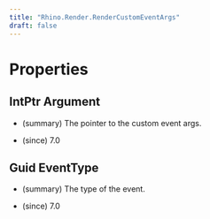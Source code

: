 ```yaml
---
title: "Rhino.Render.RenderCustomEventArgs"
draft: false
---
```


# Properties
## IntPtr Argument
- (summary) 
     The pointer to the custom event args.
     
- (since) 7.0
## Guid EventType
- (summary) 
     The type of the event.
     
- (since) 7.0
